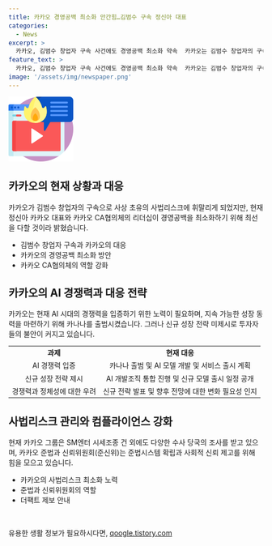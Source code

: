 ```yaml
---
title: 카카오 경영공백 최소화 안간힘…김범수 구속 정신아 대표
categories:
  - News
excerpt: >
  카카오, 김범수 창업자 구속 사건에도 경영공백 최소화 약속  카카오는 김범수 창업자의 구속과 관련된 사법리스크에 직면하고 있으나, 정신아 카카오 대표 및 CA협의체는 경영공백을 최소화하기 위해 최선을 다할 것을 공언했다. 이들이 중심이 되어 조직 내의 이해 관계를 조율하고 컨센서스를 형성하는데 주력하고 있다. 또한, 카카오는 AI 경쟁력 강화를 위해 카나나라는 AI 전담 기구를 출범시키고 있으며, 사회적 신뢰와 준법시스템 확립을 위해 노력하고 있다.
feature_text: >
  카카오, 김범수 창업자 구속 사건에도 경영공백 최소화 약속  카카오는 김범수 창업자의 구속과 관련된 사법리스크에 직면하고 있으나, 정신아 카카오 대표 및 CA협의체는 경영공백을 최소화하기 위해 최선을 다할 것을 공언했다. 이들이 중심이 되어 조직 내의 이해 관계를 조율하고 컨센서스를 형성하는데 주력하고 있다. 또한, 카카오는 AI 경쟁력 강화를 위해 카나나라는 AI 전담 기구를 출범시키고 있으며, 사회적 신뢰와 준법시스템 확립을 위해 노력하고 있다.
image: '/assets/img/newspaper.png'
---
```


<p><img src="/assets/img/news.png" alt="rentncar 속보" /></p>

<h2 data-ke-size="size26">카카오의 현재 상황과 대응</h2>

<p data-ke-size="size16">카카오가 김범수 창업자의 구속으로 사상 초유의 사법리스크에 휘말리게 되었지만, 현재 정신아 카카오 대표와 카카오 CA협의체의 리더십이 경영공백을 최소화하기 위해 최선을 다할 것이라 밝혔습니다.</p>

<ul>
<li>김범수 창업자 구속과 카카오의 대응</li>
<li>카카오의 경영공백 최소화 방안</li>
<li>카카오 CA협의체의 역할 강화</li>
</ul>

<h2 data-ke-size="size26">카카오의 AI 경쟁력과 대응 전략</h2>

<p data-ke-size="Size16">카카오는 현재 AI 시대의 경쟁력을 입증하기 위한 노력이 필요하며, 지속 가능한 성장 동력을 마련하기 위해 카나나를 출범시켰습니다. 그러나 신규 성장 전략 미제시로 투자자들의 불안이 커지고 있습니다.</p>

<table>
    <tr>
        <td style="text-align: center; height: 17px;"><b>과제</b></td>
        <td style="text-align: center; height: 17px;"><b>현재 대응</b></td>
    </tr>
    <tr>
        <td style="text-align: center; height: 17px;">AI 경쟁력 입증</td>
        <td style="text-align: center; height: 17px;">카나나 출범 및 AI 모델 개발 및 서비스 출시 계획</td>
    </tr>
    <tr>
        <td style="text-align: center; height: 17px;">신규 성장 전략 제시</td>
        <td style="text-align: center; height: 17px;">AI 개발조직 통합 진행 및 신규 모델 출시 일정 공개</td>
    </tr>
    <tr>
        <td style="text-align: center; height: 17px;">경쟁력과 정체성에 대한 우려</td>
        <td style="text-align: center; height: 17px;">신규 전략 발표 및 향후 전망에 대한 변화 필요성 인지</td>
    </tr>
</table>

<h2 data-ke-size="size26">사법리스크 관리와 컴플라이언스 강화</h2>

<p data-ke-size="size16">현재 카카오 그룹은 SM엔터 시세조종 건 외에도 다양한 수사 당국의 조사를 받고 있으며, 카카오 준법과 신뢰위원회(준신위)는 준법시스템 확립과 사회적 신뢰 제고를 위해 힘을 모으고 있습니다.</p>

<ul>
<li>카카오의 사법리스크 최소화 노력</li>
<li>준법과 신뢰위원회의 역할</li>
<li>더팩트 제보 안내</li>
</ul>

<p data-ke-size="size16">&nbsp;</p>
유용한 생활 정보가 필요하시다면, <a href="https://qoogle.tistory.com" rel="dofollow">qoogle.tistory.com</a>


